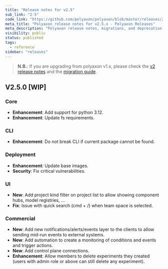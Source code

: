 ```yaml
---
title: "Release notes for v2.5"
sub_link: "2-5"
code_link: "https://github.com/polyaxon/polyaxon/blob/master/releases/2-4.md"
meta_title: "Polyaxon release notes for v2.5.x - Polyaxon Releases"
meta_description: "Polyaxon release notes, migrations, and deprecation notes for v2.5.x."
visibility: public
status: published
tags:
  - reference
sidebar: "releases"
---
```


> **N.B.**: If you are upgrading from polyaxon v1.x, please check the [v2 release notes](/docs/releases/2-0/) and the [migration guide](/docs/resources/migration/#migration-from-v1x-to-v2y).

## V2.5.0 [WIP]

### Core

 * **Enhancement**: Add support for python 3.12.
 * **Enhancement**: Update fs requirements.

### CLI
 * **Enhancement**: Do not break CLI if current package cannot be found.

### Deployment
 * **Enhancement**: Update base images.
 * **Security**: Fix critical vulnerabilities.

### UI
 * **New**: Add project kind filter on project list to allow showing component hubs, model registries, ...
 * **Fix**: Issue with quick search (cmd + /) when team space is selected.

### Commercial
 * **New**: Add new notifications/alerts/events layer to the clients to allow sending mid-run events to external systems.
 * **New**: Add automation to create a monitoring of conditions and events and trigger actions.
 * **New**: Add control plane connections.
 * **Enhancement**: Allow members to delete experiments they created (users with admin role or above can still delete any experiment).
